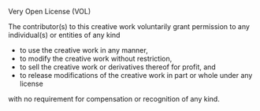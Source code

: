 Very Open License (VOL)

The contributor(s) to this creative work voluntarily grant permission
to any individual(s) or entities of any kind

- to use the creative work in any manner,
- to modify the creative work without restriction,
- to sell the creative work or derivatives thereof for profit, and
- to release modifications of the creative work in part or whole under any license

with no requirement for compensation or recognition of any kind.
